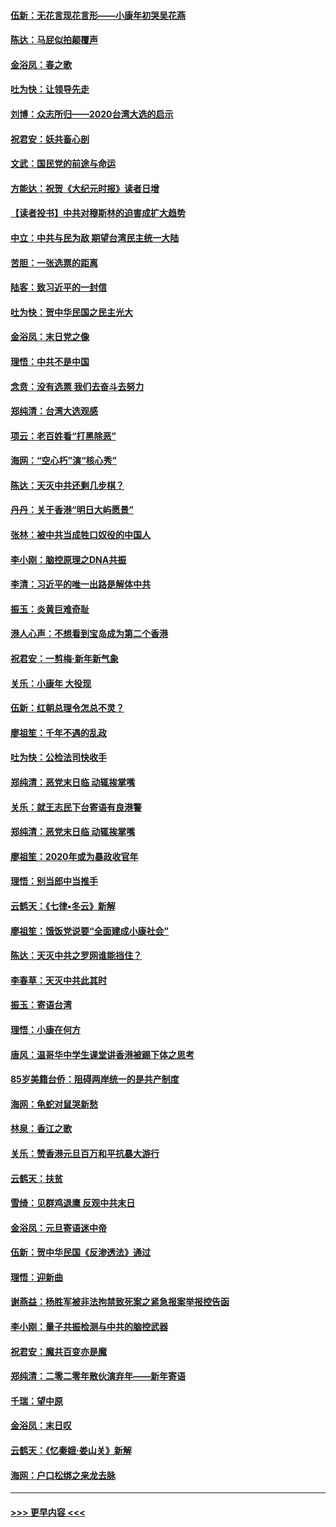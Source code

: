 #### [伍新：无花言现花言形——小康年初哭吴花燕](../pages/nsc993/n11800044.md?t=01180731) 
#### [陈达：马屁似拍颠覆声](../pages/nsc993/n11800010.md?t=01180731) 
#### [金浴凤：春之歌](../pages/nsc993/n11797687.md?t=01180731) 
#### [吐为快：让领导先走](../pages/nsc993/n11797512.md?t=01180731) 
#### [刘博：众志所归——2020台湾大选的启示](../pages/nsc993/n11796878.md?t=01180731) 
#### [祝君安：妖共畜心剖](../pages/nsc993/n11794273.md?t=01180731) 
#### [文武：国民党的前途与命运](../pages/nsc993/n11794198.md?t=01180731) 
#### [方能达：祝贺《大纪元时报》读者日增](../pages/nsc993/n11793807.md?t=01180731) 
#### [【读者投书】中共对穆斯林的迫害成扩大趋势](../pages/nsc993/n11791371.md?t=01180731) 
#### [中立：中共与民为敌 期望台湾民主统一大陆](../pages/nsc993/n11790392.md?t=01180731) 
#### [苦胆：一张选票的距离](../pages/nsc993/n11788914.md?t=01180731) 
#### [陆客：致习近平的一封信](../pages/nsc993/n11788867.md?t=01180731) 
#### [吐为快：贺中华民国之民主光大](../pages/nsc993/n11788618.md?t=01180731) 
#### [金浴凤：末日党之像](../pages/nsc993/n11787475.md?t=01180731) 
#### [理悟：中共不是中国](../pages/nsc993/n11787463.md?t=01180731) 
#### [念贲：没有选票  我们去奋斗去努力](../pages/nsc993/n11787398.md?t=01180731) 
#### [郑纯清：台湾大选观感](../pages/nsc993/n11786210.md?t=01180731) 
#### [项云：老百姓看“打黑除恶”](../pages/nsc993/n11785398.md?t=01180731) 
#### [海网：“空心朽”演“核心秀”](../pages/nsc993/n11783874.md?t=01180731) 
#### [陈达：天灭中共还剩几步棋？](../pages/nsc993/n11783719.md?t=01180731) 
#### [丹丹：关于香港“明日大屿愿景”](../pages/nsc993/n11783273.md?t=01180731) 
#### [张林：被中共当成牲口奴役的中国人](../pages/nsc993/n11782397.md?t=01180731) 
#### [李小刚：脑控原理之DNA共振](../pages/nsc993/n11780962.md?t=01180731) 
#### [李清：习近平的唯一出路是解体中共](../pages/nsc993/n11780866.md?t=01180731) 
#### [振玉：炎黄巨难奇耻](../pages/nsc993/n11779632.md?t=01180731) 
#### [港人心声：不想看到宝岛成为第二个香港](../pages/nsc993/n11778817.md?t=01180731) 
#### [祝君安：一剪梅‧新年新气象](../pages/nsc993/n11776340.md?t=01180731) 
#### [关乐：小康年 大役现](../pages/nsc993/n11774213.md?t=01180731) 
#### [伍新：红朝总理令怎总不灵？](../pages/nsc993/n11770813.md?t=01180731) 
#### [廖祖笙：千年不遇的乱政](../pages/nsc993/n11770373.md?t=01180731) 
#### [吐为快：公检法司快收手](../pages/nsc993/n11770359.md?t=01180731) 
#### [郑纯清：恶党末日临 动辄挨掌嘴](../pages/nsc993/n11769912.md?t=01180731) 
#### [关乐：就王志民下台寄语有良港警](../pages/nsc993/n11769903.md?t=01180731) 
#### [郑纯清：恶党末日临 动辄挨掌嘴](../pages/nsc993/n11769356.md?t=01180731) 
#### [廖祖笙：2020年或为暴政收官年](../pages/nsc993/n11768216.md?t=01180731) 
#### [理悟：别当郎中当推手](../pages/nsc993/n11768243.md?t=01180731) 
#### [云鹤天：《七律▪冬云》新解](../pages/nsc993/n11768204.md?t=01180731) 
#### [廖祖笙：饿饭党说要“全面建成小康社会”](../pages/nsc993/n11767482.md?t=01180731) 
#### [陈达：天灭中共之罗网谁能挡住？](../pages/nsc993/n11767465.md?t=01180731) 
#### [李春草：天灭中共此其时](../pages/nsc993/n11767452.md?t=01180731) 
#### [振玉：寄语台湾](../pages/nsc993/n11767432.md?t=01180731) 
#### [理悟：小康在何方](../pages/nsc993/n11767394.md?t=01180731) 
#### [唐风：温哥华中学生课堂讲香港被踢下体之思考](../pages/nsc993/n11766848.md?t=01180731) 
#### [85岁美籍台侨：阻碍两岸统一的是共产制度](../pages/nsc993/n11765043.md?t=01180731) 
#### [海网：龟蛇对鼠哭新愁](../pages/nsc993/n11764895.md?t=01180731) 
#### [林泉：香江之歌](../pages/nsc993/n11764415.md?t=01180731) 
#### [关乐：赞香港元旦百万和平抗暴大游行](../pages/nsc993/n11764382.md?t=01180731) 
#### [云鹤天：扶贫](../pages/nsc993/n11764245.md?t=01180731) 
#### [雪绮：见群鸡退鹰  反观中共末日](../pages/nsc993/n11762112.md?t=01180731) 
#### [金浴凤：元旦寄语迷中帝](../pages/nsc993/n11761788.md?t=01180731) 
#### [伍新：贺中华民国《反渗透法》通过](../pages/nsc993/n11761994.md?t=01180731) 
#### [理悟：迎新曲](../pages/nsc993/n11761152.md?t=01180731) 
#### [谢燕益：杨胜军被非法拘禁致死案之紧急报案举报控告函](../pages/nsc993/n11756134.md?t=01180731) 
#### [李小刚：量子共振检测与中共的脑控武器](../pages/nsc993/n11754518.md?t=01180731) 
#### [祝君安：魔共百变亦是魔](../pages/nsc993/n11754469.md?t=01180731) 
#### [郑纯清：二零二零年散伙演弃年——新年寄语](../pages/nsc993/n11754195.md?t=01180731) 
#### [千瑞：望中原](../pages/nsc993/n11754159.md?t=01180731) 
#### [金浴凤：末日叹](../pages/nsc993/n11752359.md?t=01180731) 
#### [云鹤天：《忆秦娥‧娄山关》新解](../pages/nsc993/n11752348.md?t=01180731) 
#### [海网：户口松绑之来龙去脉](../pages/nsc993/n11752328.md?t=01180731) 

----
#### [ >>> 更早内容 <<< ](../indexes/nsc993-earlier.md)

